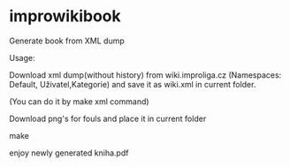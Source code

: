 # improwikibook
Generate book from XML dump

Usage:

Download xml dump(without history) from wiki.improliga.cz
(Namespaces: Default, Uživatel,Kategorie) and save it as wiki.xml in current folder.

(You can do it by  make xml command)

Download png's for fouls and place it in current folder

make

enjoy newly generated kniha.pdf



